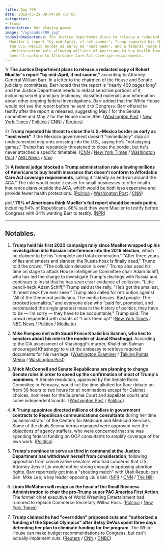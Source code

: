 ```yaml
---
title: Day 799
date: 2019-03-29 09:04:00 -07:00
categories:
- trump
description: Not playing games.
image: "/uploads/799.jpg"
todayInOneSentence: The Justice Department plans to release a redacted copy of Robert
  Mueller's report "by mid-April, if not sooner"; Trump repeated his threat to close
  the U.S.-Mexico border as early as "next week"; and a federal judge blocked a Trump
  administration rule allowing millions of Americans to buy health insurance that
  doesn't conform to Affordable Care Act coverage requirements.
---
```


1/ **The Justice Department plans to release a redacted copy of Robert Mueller's report "by mid-April, if not sooner,"** according to Attorney General William Barr. In a letter to the chairmen of the House and Senate judiciary committees, Barr noted that the report is "nearly 400 pages long" and the Justice Department needs to redact sensitive portions of it, including secret grand jury testimony, classified materials and information about other ongoing federal investigations. Barr added that the White House would not see the report before he sent it to Congress. Barr offered to testify after the report is released, suggesting May 1 for the Senate committee and May 2 for the House committee. ([Washington Post](https://www.washingtonpost.com/world/national-security/mueller-report-will-be-delivered-by-mid-april-if-not-sooner-attorney-general-tells-congress/2019/03/29/288a3692-524c-11e9-a3f7-78b7525a8d5f_story.html) / [New York Times](https://www.nytimes.com/2019/03/29/us/politics/barr-mueller-report.html) / [Politico](https://www.politico.com/story/2019/03/29/attorney-general-doj-to-release-mueller-report-by-mid-april-if-not-sooner-1243851) / [CNN](https://www.cnn.com/2019/03/29/politics/william-barr-robert-mueller-special-counsel-report/index.html)) / [Reuters](https://www.reuters.com/article/us-usa-trump-russia/u-s-attorney-general-barr-to-release-redacted-copy-of-mueller-report-in-mid-april-idUSKCN1RA2CN))

2/ **Trump repeated his threat to close the U.S.-Mexico border as early as "next week"** if the Mexican government doesn't "immediately" stop all undocumented migrants crossing into the U.S., saying he's "not playing games." Trump has repeatedly threatened to close the border, but he's never attached a specific timetable. ([CNN](https://www.cnn.com/2019/03/29/politics/donald-trump-border-closure-again/index.html) / [New York Times](https://www.nytimes.com/2019/03/29/us/politics/trump-mexico-illegal-immigration.html) / [Washington Post](https://www.washingtonpost.com/politics/trump-threatens-to-close-the-southern-border-next-week-voicing-heightened-frustration-with-mexico/2019/03/29/cb61c190-5211-11e9-88a1-ed346f0ec94f_story.html) / [ABC News](https://abcnews.go.com/Politics/trump-threatens-completely-close-southern-border-early-week/story?id=62040724) / [Vox](https://www.vox.com/2019/3/29/18287101/trump-close-border-us-mexico-tweets))

3/ **A federal judge blocked a Trump administration rule allowing millions of Americans to buy health insurance that doesn't conform to Affordable Care Act coverage requirements**, calling it "clearly an end-run around the ACA." The rule would make it easier for small businesses to offer health insurance plans outside the ACA, which would be both less expensive and provide fewer health protections. ([Politico](https://www.politico.com/story/2019/03/28/trump-health-care-1306928) / [Washington Post](https://www.washingtonpost.com/nation/2019/03/29/clearly-an-end-run-federal-judge-strikes-down-trump-administrations-health-plan-go-around-obamacare/) / [CNN](https://www.cnn.com/2019/03/28/politics/trump-obamacare-courts/index.html))

poll/ **75% of Americans think Mueller's full report should be made public**, including 54% of Republicans. 66% said they want Mueller to testify before Congress with 64% wanting Barr to testify. ([NPR](https://www.npr.org/2019/03/29/707713994/poll-after-barr-letter-overwhelming-majority-wants-full-mueller-report-released))

---

## Notables.

1. **Trump held his first 2020 campaign rally since Mueller wrapped up his investigation into Russian interference into the 2016 election**, which he claimed to be his "complete and total exoneration." "After three years of lies and smears and slander, the Russia hoax is finally dead," Trump told the crowd. "The collusion delusion is over." Trump also used his time on stage to attack House Intelligence Committee chair Adam Schiff, who has led the charge to investigate Trump's dealings with Russia and continues to insist that he has seen clear evidence of collusion. "Little pencil-neck Adam Schiff," Trump said at the rally. "He’s got the smallest, thinnest neck I’ve ever seen." Trump also called for retribution against "All of the Democrat politicians. The media bosses. Bad people. The crooked journalists," and everyone else who "paid for, promoted, and perpetuated the single greatest hoax in the history of politics, they have to be — I’m sorry — they have to be accountable," Trump said. The crowd responded with chants of "Lock them up!" ([New York Times](https://www.nytimes.com/2019/03/28/us/politics/trump-rally-grand-rapids.html) / [NBC News](https://www.nbcnews.com/politics/white-house/trump-takes-victory-lap-russia-hoax-finally-dead-n988696) / [Politico](https://www.politico.com/story/2019/03/28/trump-campaign-rally-michigan-1243156) / [Mediaite](https://www.mediaite.com/trump/trump-mocks-and-jeers-media-calls-for-revenge-as-crowd-chants-lock-them-up/))

2. **Mike Pompeo met with Saudi Prince Khalid bin Salman, who lied to senators about his role in the murder of Jamal Khashoggi**. According to the CIA assessment of Khashoggi's murder, Khalid bin Salman encouraged Khashoggi to visit the embassy to retrieve required documents for his marriage. ([Washington Examiner](https://www.washingtonexaminer.com/policy/defense-national-security/pompeo-meets-saudi-prince-who-lured-jamal-khashoggi-to-his-death) / [Talking Points Memo](https://talkingpointsmemo.com/news/report-pompeo-met-with-saudi-prince-helped-coax-khashoggi-site-of-his-murder) / [Washington Post](https://www.washingtonpost.com/opinions/global-opinions/how-the-mysteries-of-khashoggis-murder-have-rocked-the-us-saudi-partnership/2019/03/29/cf060472-50af-11e9-a3f7-78b7525a8d5f_story.html))

3. **Mitch McConnell and Senate Republicans are planning to change Senate rules in order to speed up the confirmation of most of Trump's nominees**. A Senate resolution, approved by the Senate Rules Committee in February, would cut the time allotted for floor debate on from 30 hours to two hours for all nominations except for Cabinet choices, nominees for the Supreme Court and appellate courts and some independent boards. ([Washington Post](https://www.washingtonpost.com/powerpost/mcconnell-moves-to-change-senate-rules-to-speed-up-confirmation-of-trump-nominees/2019/03/28/49aae44c-5194-11e9-8d28-f5149e5a2fda_story.html) / [Politico](https://www.politico.com/story/2019/03/28/mcconnell-judicial-confirmation-1242762))

4. **A Trump appointee directed millions of dollars in government contracts to Republican communications consultants** during her time as administrator of the Centers for Medicare and Medicaid Services. Some of the deals Seema Verma managed were approved over the objections of agency staffers, who were concerned that she was spending federal funding on GOP consultants to amplify coverage of her own work. ([Politico](https://www.politico.com/story/2019/03/29/seema-verma-contracts-1306652))

5. **Trump's nominee to serve as third in command at the Justice Department has withdrawn herself from consideration**, following opposition from conservative senators who had concerns that U.S. Attorney Jessie Liu would not be strong enough in opposing abortion rights. Barr reportedly got into a "shouting match" with Utah Republican Sen. Mike Lee, a key leader opposing Liu's bid. ([NPR](https://www.npr.org/2019/03/29/707938914/nominee-for-no-3-at-justice-department-withdraws-after-backlash-from-gop-senator) / [CNN](https://www.cnn.com/2019/03/28/politics/justice-department-jessie-liu/index.html) / [The Hill](https://thehill.com/homenews/senate/436451-trump-attorney-general-had-shouting-match-with-gop-senator-over-withdrawn))

6. **Linda McMahon will resign as the head of the Small Business Administration to chair the pro-Trump super PAC America First Action**. The former chief executive of World Wrestling Entertainment had rumored to replace Commerce Secretary Wilbur Ross. ([Politico](https://www.politico.com/story/2019/03/29/linda-mcmahon-to-resign-as-head-of-small-business-administration-1243495) / [New York Times](https://www.nytimes.com/2019/03/29/us/politics/linda-mcmahon-small-business-trump.html))

7. **Trump claimed he had "overridden" proposed cuts and "authorized a funding of the Special Olympics" after Betsy DeVos spent three days defending her plan to eliminate funding for the program**. The White House can make budget recommendations to Congress, but can't actually implement cuts. ([Reuters](https://www.reuters.com/article/us-usa-special-olympics-idUSKCN1R92RW) / [CNN](https://www.cnn.com/2019/03/28/politics/trump-special-olympics-override-devos/index.html) / [CNBC](https://www.cnbc.com/2019/03/28/trump-to-fund-special-olympics-overrides-betsy-devos-planned-cuts.html))